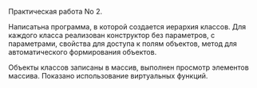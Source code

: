 Практическая работа No 2.

Написатьна программа, в которой создается иерархия классов. Для каждого класса
реализован конструктор без параметров, с параметрами, свойства для доступа к полям
объектов, метод для автоматического формирования объектов.

Объекты классов записаны в массив, выполнен просмотр элементов массива.
Показано использование виртуальных функций.
